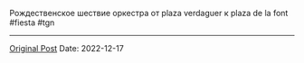 Рождественское шествие оркестра от plaza verdaguer к plaza de la font #fiesta #tgn

---
[Original Post](https://t.me/lev2tarragona/753)
Date: 2022-12-17
